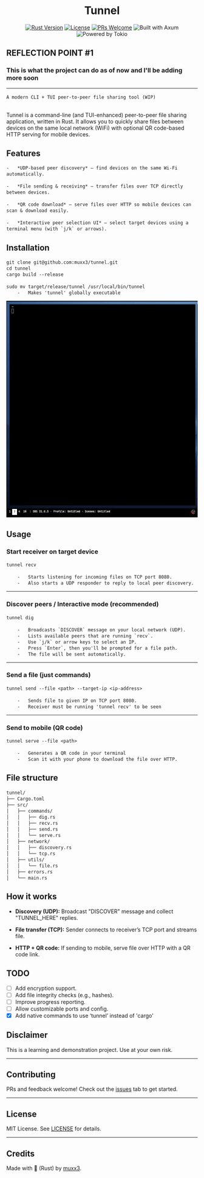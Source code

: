 <h1 align="center">Tunnel</h1>

<div align="center">
	
[![Rust Version](https://img.shields.io/badge/rust-1.70%2B-orange.svg)](https://www.rust-lang.org) [![License](https://img.shields.io/badge/license-MIT-blue.svg)](LICENSE) [![PRs Welcome](https://img.shields.io/badge/PRs-welcome-brightgreen.svg)](https://github.com/muxx3/tunnel/pulls) ![Built with Axum](https://img.shields.io/badge/built%20with-axum-7B4FFF) ![Powered by Tokio](https://img.shields.io/badge/powered%20by-tokio-4B275F)

</div>

## REFLECTION POINT #1
### This is what the project can do as of now and I'll be adding more soon
---

    A modern CLI + TUI peer-to-peer file sharing tool (WIP)
  \
Tunnel is a command-line (and TUI-enhanced) peer-to-peer file sharing application, written in Rust. It allows you to quickly share files between devices on the same local network (WiFi) with optional QR code-based HTTP serving for mobile devices. 

## Features

	-   *UDP-based peer discovery* — find devices on the same Wi-Fi automatically.
    
	-   *File sending & receiving* — transfer files over TCP directly between devices.
    
	-   *QR code download* — serve files over HTTP so mobile devices can scan & download easily.
    
	-   *Interactive peer selection UI* — select target devices using a terminal menu (with `j/k` or arrows).

## Installation
	git clone git@github.com:muxx3/tunnel.git
	cd tunnel
	cargo build --release

    sudo mv target/release/tunnel /usr/local/bin/tunnel
        -   Makes 'tunnel' globally executable

<p align="center">
  <img src="tunneldemo.gif" alt="Tunnel Demo" width="600"/>
</p>


## Usage

### Start receiver on target device
	tunnel recv

		-   Starts listening for incoming files on TCP port 8080.
		-   Also starts a UDP responder to reply to local peer discovery.
---
### Discover peers / Interactive mode (recommended)
	tunnel dig
	
		-   Broadcasts `DISCOVER` message on your local network (UDP).
		-   Lists available peers that are running `recv`.
		-   Use `j/k` or arrow keys to select an IP.    
		-   Press `Enter`, then you'll be prompted for a file path.  
		-   The file will be sent automatically.
---
### Send a file (just commands)
	tunnel send --file <path> --target-ip <ip-address>
	
		-	Sends file to given IP on TCP port 8080.
		-	Receiver must be running 'tunnel recv' to be seen
---
### Send to mobile (QR code)
	tunnel serve --file <path>
	
		-   Generates a QR code in your terminal
		-   Scan it with your phone to download the file over HTTP.

## File structure

	tunnel/
	├── Cargo.toml
	├── src/
	│   ├── commands/
	│   │   ├── dig.rs
	│   │   ├── recv.rs
	│   │   ├── send.rs
	│   │   └── serve.rs
	│   ├── network/
	│   │   ├── discovery.rs
	│   │   └── tcp.rs
	│   ├── utils/
	│   │   └── file.rs
	│   ├── errors.rs
	│   └── main.rs

## How it works

-   **Discovery (UDP):** Broadcast "DISCOVER" message and collect "TUNNEL_HERE" replies.
    
-   **File transfer (TCP):** Sender connects to receiver’s TCP port and streams file.
    
-   **HTTP + QR code:** If sending to mobile, serve file over HTTP with a QR code link.

## TODO
 - [ ] Add encryption support.
 - [ ] Add file integrity checks (e.g., hashes).
 - [ ] Improve progress reporting.
 - [ ] Allow customizable ports and config.
 - [x] Add native commands to use ‘tunnel’ instead of 'cargo'
 
 ## Disclaimer

This is a learning and demonstration project. Use at your own risk.

----------

## Contributing

PRs and feedback welcome! Check out the [issues](https://github.com/muxx3/tunnel/issues) tab to get started.

----------

## License

MIT License. See [LICENSE](LICENSE) for details.

----------

## Credits

Made with 🦀 (Rust) by [muxx3](https://github.com/muxx3).


